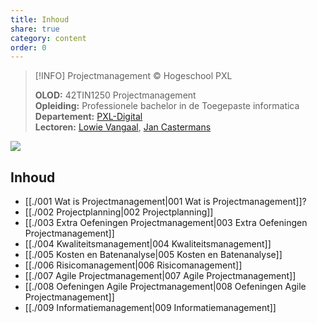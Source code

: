 ```yaml
---  
title: Inhoud  
share: true  
category: content  
order: 0  
---  
```

> [!INFO] Projectmanagement © Hogeschool PXL  
>   
> **OLOD:** 42TIN1250 Projectmanagement  
> **Opleiding:** Professionele bachelor in de Toegepaste informatica  
> **Departement:** [PXL-Digital](https://www.pxl.be/digital)   
> **Lectoren:** [Lowie Vangaal](https://www.linkedin.com/in/lowievangaal/), [Jan Castermans](https://www.linkedin.com/in/jancastermans/)  
  
![](https://i.imgur.com/wG1hpON.png)  
  
## Inhoud  
- [[./001 Wat is Projectmanagement|001 Wat is Projectmanagement]]?  
- [[./002 Projectplanning|002 Projectplanning]]  
- [[./003 Extra Oefeningen Projectmanagement|003 Extra Oefeningen Projectmanagement]]  
- [[./004 Kwaliteitsmanagement|004 Kwaliteitsmanagement]]  
- [[./005 Kosten en Batenanalyse|005 Kosten en Batenanalyse]]   
- [[./006 Risicomanagement|006 Risicomanagement]]  
- [[./007 Agile Projectmanagement|007 Agile Projectmanagement]]  
- [[./008 Oefeningen Agile Projectmanagement|008 Oefeningen Agile Projectmanagement]]  
- [[./009 Informatiemanagement|009 Informatiemanagement]]  
